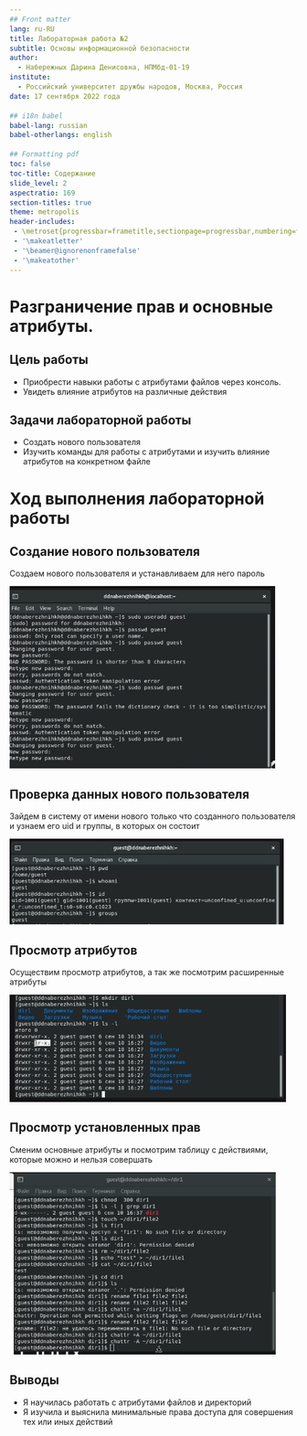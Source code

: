 ```yaml
---
## Front matter
lang: ru-RU
title: Лабораторная работа №2
subtitle: Основы информационной безопасности
author:
  - Набережных Дарина Денисовна, НПМбд-01-19
institute:
  - Российский университет дружбы народов, Москва, Россия
date: 17 сентября 2022 года

## i18n babel
babel-lang: russian
babel-otherlangs: english

## Formatting pdf
toc: false
toc-title: Содержание
slide_level: 2
aspectratio: 169
section-titles: true
theme: metropolis
header-includes:
 - \metroset{progressbar=frametitle,sectionpage=progressbar,numbering=fraction}
 - '\makeatletter'
 - '\beamer@ignorenonframefalse'
 - '\makeatother'
---
```



# Разграничение прав и основные атрибуты.

## Цель работы 

- Приобрести навыки работы с атрибутами файлов через консоль.
- Увидеть влияние атрибутов на различные действия 

## Задачи лабораторной работы

- Создать нового пользователя
- Изучить команды для работы с атрибутами и изучить влияние атрибутов на конкретном файле 

# Ход выполнения лабораторной работы 

## Создание нового пользователя

Создаем нового пользователя и устанавливаем для него пароль

![Создание нового пользователя](image/1.jpg) 

## Проверка данных нового пользователя

Зайдем в систему от имени нового только что созданного пользователя и узнаем его uid и группы, в которых он состоит

![Проверка данных](image/2.jpg) 

## Просмотр атрибутов

Осуществим просмотр атрибутов, а так же посмотрим расширенные атрибуты

![Просмотр атрибутов](image/3.jpg) 

## Просмотр установленных прав

Сменим основные атрибуты и посмотрим таблицу с действиями, которые можно и нельзя совершать 

![Установленные права](image/4.jpg) 

## Выводы

- Я научилась работать с атрибутами файлов и директорий
- Я изучила и выяснила минимальные права доступа для совершения тех или иных действий



